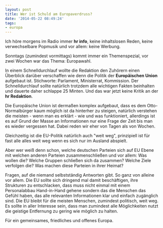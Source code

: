 ```yaml
---
layout: post
title: Wer ist Schuld am Europaverdruss?
date: '2014-05-22 08:49:24'
tags:
- europa
---
```


Ich höre morgens im Radio immer **hr info**, keine inhaltslosen Reden, keine verwechselbare Popmusik und vor allem: keine Werbung.

Sonntags (zumindest vormittags) kommt immer ein Themenspezial, vor zwei Wochen war das Thema: Europawahl.

In einem Schnelldurchlauf wollte die Redaktion den Zuhörern einen Überblick darüber verschaffen wie denn die Politik der **Europäischen Union** aufgebaut ist. Stichworte: Parlament, Ministerrat, Kommission.
Der Schnelldurchlauf sollte natürlich trotzdem alle wichtigen Fakten beinhalten und dauerte daher schlappe 25 Minten. Und das war jetzt keine Kritik an der **hr Redaktion**.

Die Europäische Union ist dermaßen komplex aufgebaut, dass es dem Otto-Normalbürger kaum möglich ist da hinterher zu steigen, natürlich verstehen die meisten - wenn man es erklärt - wie und was funktioniert, allerdings ist es auf Grund der Masse an Informationen nur eine Frage der Zeit bis man es wieder vergessen hat. Dabei reden wir eher von Tagen als von Wochen.

Gleichzeitig ist die EU-Politik natürlich auch "weit weg", prinzipiell ist für fast alle alles weit weg wenn es sich nur im Ausland abspielt.

Aber wer weiß denn schon, welche deutschen Parteien sich auf EU Ebene mit welchen anderen Parteien zusammenschließen und vor allem: Was wollen die? Welche Gruppen schließen sich da zusammen? Welche Ziele verfolgen die? Was machen diese Parteien in ihrer Heimat?

Fragen, auf die niemand selbstständig Antworten gibt. So ganz von alleine vor allem. Die EU sollte sich dringend mal damit beschäftigen, ihre Strukturen zu entschlacken, dass muss nicht einmal mit einem Personalabbau Hand-in-Hand gehene sondern das die Menschen das Gefühl haben, das alle relevanten Informationen klar und einfach zugänglich sind. Die EU bleibt für die meisten Menschen, zumindest politisch, weit weg. Es sollte in aller Interesse sein, dass man zumindest alle Möglichkeiten nutzt die geistige Entfernung zu gering wie möglich zu halten.

Für ein gemeinsames, friedliches und offenes Europa.